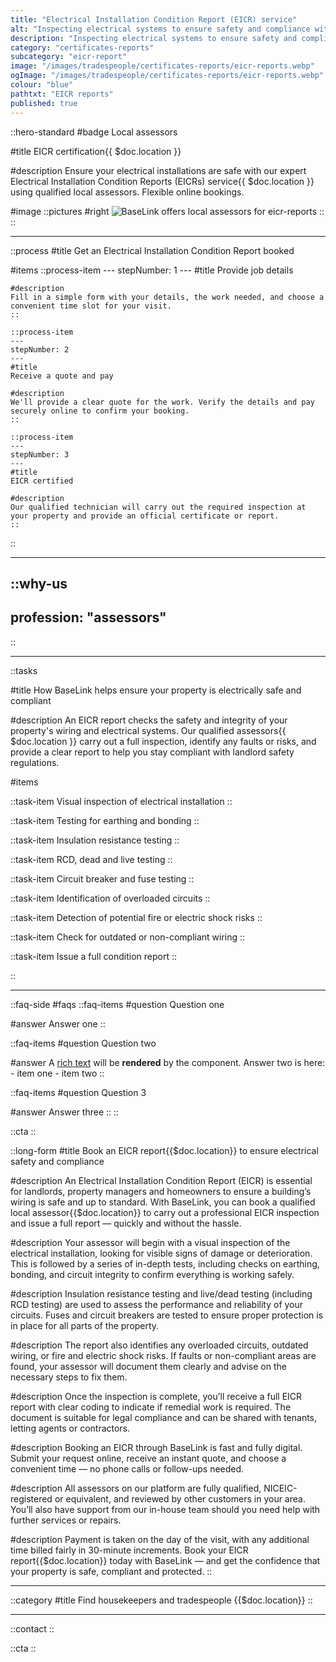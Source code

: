 ```yaml
---
title: "Electrical Installation Condition Report (EICR) service"
alt: "Inspecting electrical systems to ensure safety and compliance with regulations"
description: "Inspecting electrical systems to ensure safety and compliance with regulations"
category: "certificates-reports"
subcategory: "eicr-report"
image: "/images/tradespeople/certificates-reports/eicr-reports.webp"
ogImage: "/images/tradespeople/certificates-reports/eicr-reports.webp"
colour: "blue"
pathtxt: "EICR reports"
published: true
---
```


::hero-standard
#badge
Local assessors

#title
EICR certification{{ $doc.location }}

#description
Ensure your electrical installations are safe with our expert Electrical Installation Condition Reports (EICRs) service{{ $doc.location }} using qualified local assessors. Flexible online bookings.

#image
    ::pictures
    #right
    ![BaseLink offers local assessors for eicr-reports](/images/tradespeople/certificates-reports/eicr-reports.webp)
    ::
::

---

::process
#title
Get an Electrical Installation Condition Report booked

#items
    ::process-item
    ---
    stepNumber: 1
    ---
    #title
    Provide job details

    #description
    Fill in a simple form with your details, the work needed, and choose a convenient time slot for your visit.
    ::
    
    ::process-item
    ---
    stepNumber: 2
    ---
    #title
    Receive a quote and pay

    #description
    We'll provide a clear quote for the work. Verify the details and pay securely online to confirm your booking.
    ::

    ::process-item
    ---
    stepNumber: 3
    ---
    #title
    EICR certified

    #description
    Our qualified technician will carry out the required inspection at your property and provide an official certificate or report.
    ::
::

---

::why-us
---
profession: "assessors"
---
::

---

::tasks

#title
How BaseLink helps ensure your property is electrically safe and compliant

#description
An EICR report checks the safety and integrity of your property's wiring and electrical systems. Our qualified assessors{{ $doc.location }} carry out a full inspection, identify any faults or risks, and provide a clear report to help you stay compliant with landlord safety regulations.

#items

  ::task-item
  Visual inspection of electrical installation
  ::

  ::task-item
  Testing for earthing and bonding
  ::

  ::task-item
  Insulation resistance testing
  ::

  ::task-item
  RCD, dead and live testing
  ::

  ::task-item
  Circuit breaker and fuse testing
  ::

  ::task-item
  Identification of overloaded circuits
  ::

  ::task-item
  Detection of potential fire or electric shock risks
  ::

  ::task-item
  Check for outdated or non-compliant wiring
  ::

  ::task-item
  Issue a full condition report
  ::

::

---

::faq-side
#faqs
  ::faq-items
  #question
  Question one

  #answer
  Answer one
  ::

  ::faq-items
  #question
  Question two

  #answer
  A [rich text](/services/commercial-cleaning) will be **rendered** by the component.
  Answer two is here:
    - item one
    - item two
  ::

  ::faq-items
  #question
  Question 3

  #answer
  Answer three
  ::
::

::cta
::

::long-form
#title
Book an EICR report{{$doc.location}} to ensure electrical safety and compliance

#description
An Electrical Installation Condition Report (EICR) is essential for landlords, property managers and homeowners to ensure a building’s wiring is safe and up to standard. With BaseLink, you can book a qualified local assessor{{$doc.location}} to carry out a professional EICR inspection and issue a full report — quickly and without the hassle.

#description
Your assessor will begin with a visual inspection of the electrical installation, looking for visible signs of damage or deterioration. This is followed by a series of in-depth tests, including checks on earthing, bonding, and circuit integrity to confirm everything is working safely.

#description
Insulation resistance testing and live/dead testing (including RCD testing) are used to assess the performance and reliability of your circuits. Fuses and circuit breakers are tested to ensure proper protection is in place for all parts of the property.

#description
The report also identifies any overloaded circuits, outdated wiring, or fire and electric shock risks. If faults or non-compliant areas are found, your assessor will document them clearly and advise on the necessary steps to fix them.

#description
Once the inspection is complete, you’ll receive a full EICR report with clear coding to indicate if remedial work is required. The document is suitable for legal compliance and can be shared with tenants, letting agents or contractors.

#description
Booking an EICR through BaseLink is fast and fully digital. Submit your request online, receive an instant quote, and choose a convenient time — no phone calls or follow-ups needed.

#description
All assessors on our platform are fully qualified, NICEIC-registered or equivalent, and reviewed by other customers in your area. You’ll also have support from our in-house team should you need help with further services or repairs.

#description
Payment is taken on the day of the visit, with any additional time billed fairly in 30-minute increments. Book your EICR report{{$doc.location}} today with BaseLink — and get the confidence that your property is safe, compliant and protected.
::

---

::category
#title
Find housekeepers and tradespeople {{$doc.location}}
::

---

::contact
::

::cta
::